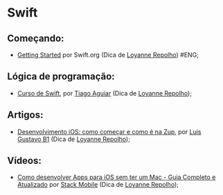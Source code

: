 # Swift

## Começando:

- [Getting Started](https://www.swift.org/getting-started/) por Swift.org (Dica de [Loyanne Repolho](https://github.com/loyannec)) #ENG;

## Lógica de programação:

- [Curso de Swift](https://www.youtube.com/playlist?list=PLJ0AcghBBWShgIH122uw7H9T9-NIaFpP-), por [Tiago Aguiar](https://www.youtube.com/c/TiagoAguiar) (Dica de [Loyanne Repolho](https://github.com/loyannec));

## Artigos:

- [Desenvolvimento iOS: como começar e como é na Zup](https://www.zup.com.br/blog/desenvolvimento-ios-zup), por [Luis Gustavo B1](https://www.linkedin.com/in/luis-gustavo-oliveira-silva-40b621182/) (Dica de [Loyanne Repolho](https://github.com/loyannec));

## Vídeos:

- [Como desenvolver Apps para iOS sem ter um Mac - Guia Completo e Atualizado](https://www.youtube.com/watch?v=sCRF9zJ2Ifg) por [Stack Mobile](https://www.youtube.com/c/StackMobile) (Dica de [Loyanne Repolho](https://github.com/loyannec));

